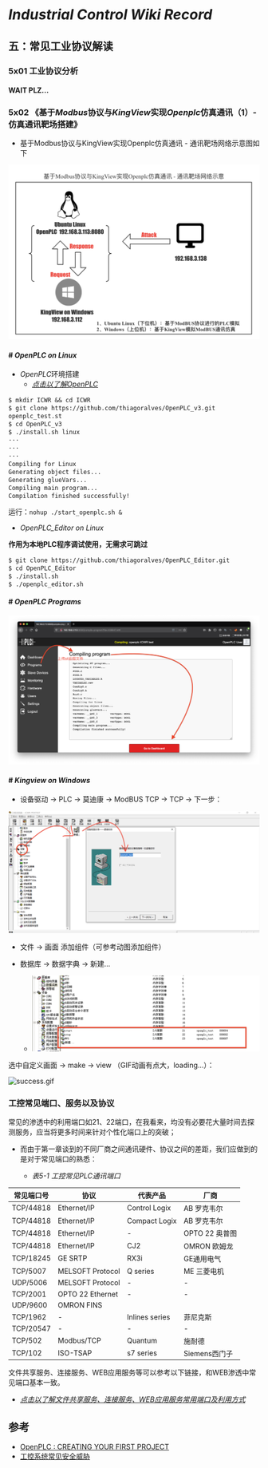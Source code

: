 # *Industrial Control Wiki Record* 

## 五：常见工业协议解读



### 5x01 工业协议分析

#### WAIT PLZ...

### 5x02 《基于*Modbus*协议与*KingView*实现*Openplc*仿真通讯（1）- 仿真通讯靶场搭建》

- 基于Modbus协议与KingView实现Openplc仿真通讯 - 通讯靶场网络示意图如下

![assets-network-show.png](assets/assets-network-show.png)

#### # *OpenPLC on Linux*

- *OpenPLC*环境搭建
	- [*点击以了解OpenPLC*](https://github.com/thiagoralves/OpenPLC_v3)

```
$ mkdir ICWR && cd ICWR
$ git clone https://github.com/thiagoralves/OpenPLC_v3.git
openplc_test.st
$ cd OpenPLC_v3
$ ./install.sh linux
···
···
···
Compiling for Linux
Generating object files...
Generating glueVars...
Compiling main program...
Compilation finished successfully!
```

运行：`nohup ./start_openplc.sh &`

- *OpenPLC_Editor on Linux*

**作用为本地PLC程序调试使用，无需求可跳过**

```
$ git clone https://github.com/thiagoralves/OpenPLC_Editor.git
$ cd OpenPLC_Editor
$ ./install.sh
$ ./openplc_editor.sh
```

#### # *OpenPLC Programs*

![](assets/OpenPLC_TODO1.png)


#### # *Kingview on Windows*

- 设备驱动 -> PLC -> 莫迪康 -> ModBUS TCP -> TCP -> 下一步：

![KingView_OPENPLC_TODO](assets/KingView_OPENPLC_TODO.png)

- 文件 -> 画面 添加组件（可参考动图添加组件）

- 数据库 -> 数据字典 -> 新建...
	- ![](assets/KingView_OPENPLC_TODO2.png)

选中自定义画面 -> make -> view （GIF动画有点大，loading...）：

![success.gif](assets/KingView_OPENPLC_success.gif)


### 工控常见端口、服务以及协议

常见的渗透中的利用端口如21、22端口，在我看来，均没有必要花大量时间去探测服务，应当将更多时间来针对个性化端口上的突破；

- 而由于第一章谈到的不同厂商之间通讯硬件、协议之间的差距，我们应做到的是对于常见端口的熟悉：

	- _表5-1 工控常见PLC通讯端口_

 常见端口号  |  协议 | 代表产品 | 厂商
 -----------|-----------|----------------------|-----------
 TCP/44818	| Ethernet/IP | Control Logix | AB 罗克韦尔
 TCP/44818	| Ethernet/IP | Compact Logix | AB 罗克韦尔
 TCP/44818	| Ethernet/IP | - 				| OPTO 22 奥普图
 TCP/44818	| Ethernet/IP | CJ2				| OMRON 欧姆龙
 TCP/18245	| GE SRTP	  | RX3i			| GE通用电气
 TCP/5007	| MELSOFT Protocol | Q series 		| ME 三菱电机
 UDP/5006	| MELSOFT Protocol | - 				| -
 TCP/2001	| OPTO 22 Ethernet | - 				| -
 UDP/9600	| OMRON FINS
 TCP/1962	| -			  | Inlines series      | 菲尼克斯
 TCP/20547	| - 		  | - 					| -
 TCP/502	| Modbus/TCP  | Quantum				| 施耐德
 TCP/102	| ISO-TSAP	  | s7 series			| Siemens西门子

 文件共享服务、连接服务、WEB应用服务等可以参考以下链接，和WEB渗透中常见端口基本一致。
 - [*点击以了解文件共享服务、连接服务、WEB应用服务常用端口及利用方式*](https://www.yuque.com/tidesec/ics/dca86987e7f1058d4a30fc5813cb2f2d#469c29e8)

## 参考

- [OpenPLC : CREATING YOUR FIRST PROJECT](https://www.openplcproject.com/reference/basics/first-project.html)
- [工控系统常见安全威胁](https://www.yuque.com/tidesec/ics/f758973f916fd57513b7637fca32708d#8a887b45)

